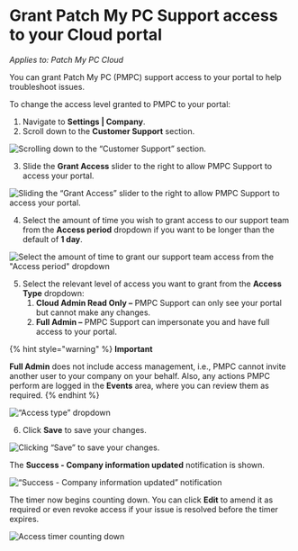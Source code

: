 # Grant Patch My PC Support access to your Cloud portal

_Applies to: Patch My PC Cloud_

You can grant Patch My PC (PMPC) support access to your portal to help troubleshoot issues.

To change the access level granted to PMPC to your portal:

1. Navigate to **Settings | Company**.
2. Scroll down to the **Customer Support** section.

![Scrolling down to the “Customer Support” section.](../../../.gitbook/assets/image-\(2690\).png)

3. Slide the **Grant Access** slider to the right to allow PMPC Support to access your portal.

![Sliding the “Grant Access” slider to the right to allow PMPC Support to access your portal.](../../../.gitbook/assets/image-\(2691\).png)

4. Select the amount of time you wish to grant access to our support team from the **Access period** dropdown if you want to be longer than the default of **1 day**.

![Select the amount of time to grant our support team access from the "Access period" dropdown](../../../.gitbook/assets/image-\(2692\).png)

5. Select the relevant level of access you want to grant from the **Access Type** dropdown:
   1. **Cloud Admin Read Only –** PMPC Support can only see your portal but cannot make any changes.
   2. **Full Admin –** PMPC Support can impersonate you and have full access to your portal.

{% hint style="warning" %}
**Important**

**Full Admin** does not include access management, i.e., PMPC cannot invite another user to your company on your behalf. Also, any actions PMPC perform are logged in the **Events** area, where you can review them as required.
{% endhint %}

![“Access type” dropdown](../../../.gitbook/assets/image-\(2693\).png)

6. Click **Save** to save your changes.

![Clicking “Save” to save your changes.](../../../.gitbook/assets/image-\(2694\).png)

The **Success - Company information updated** notification is shown.

![“Success - Company information updated” notification](../../../.gitbook/assets/image-\(2695\).png)

The timer now begins counting down. You can click **Edit** to amend it as required or even revoke access if your issue is resolved before the timer expires.

![Access timer counting down](../../../.gitbook/assets/image-\(2696\).png)
